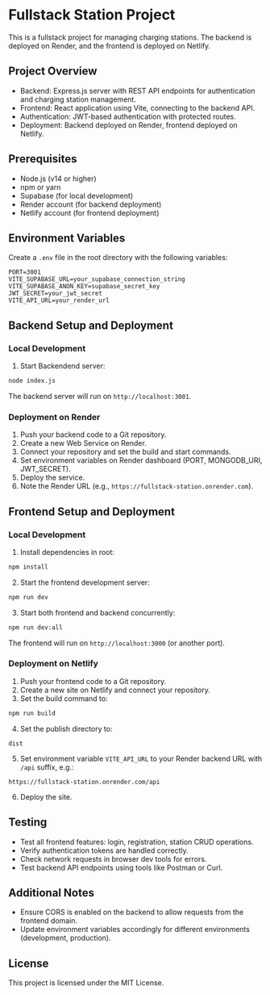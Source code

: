 # Fullstack Station Project

This is a fullstack project for managing charging stations. The backend is deployed on Render, and the frontend is deployed on Netlify.

## Project Overview

- Backend: Express.js server with REST API endpoints for authentication and charging station management.
- Frontend: React application using Vite, connecting to the backend API.
- Authentication: JWT-based authentication with protected routes.
- Deployment: Backend deployed on Render, frontend deployed on Netlify.

## Prerequisites

- Node.js (v14 or higher)
- npm or yarn
- Supabase (for local development)
- Render account (for backend deployment)
- Netlify account (for frontend deployment)

## Environment Variables

Create a `.env` file in the root directory with the following variables:

```
PORT=3001
VITE_SUPABASE_URL=your_supabase_connection_string
VITE_SUPABASE_ANON_KEY=supabase_secret_key
JWT_SECRET=your_jwt_secret
VITE_API_URL=your_render_url
```

## Backend Setup and Deployment

### Local Development

1. Start Backendend server:

```bash
node index.js
```

The backend server will run on `http://localhost:3001`.

### Deployment on Render

1. Push your backend code to a Git repository.
2. Create a new Web Service on Render.
3. Connect your repository and set the build and start commands.
4. Set environment variables on Render dashboard (PORT, MONGODB_URI, JWT_SECRET).
5. Deploy the service.
6. Note the Render URL (e.g., `https://fullstack-station.onrender.com`).

## Frontend Setup and Deployment

### Local Development

1. Install dependencies in root:

```bash
npm install
```

2. Start the frontend development server:

```bash
npm run dev
```

3. Start both frontend and backend concurrently:

```bash
npm run dev:all
```

The frontend will run on `http://localhost:3000` (or another port).

### Deployment on Netlify

1. Push your frontend code to a Git repository.
2. Create a new site on Netlify and connect your repository.
3. Set the build command to:

```bash
npm run build 
```

4. Set the publish directory to:

```
dist
```

5. Set environment variable `VITE_API_URL` to your Render backend URL with `/api` suffix, e.g.:

```
https://fullstack-station.onrender.com/api
```

6. Deploy the site.

## Testing

- Test all frontend features: login, registration, station CRUD operations.
- Verify authentication tokens are handled correctly.
- Check network requests in browser dev tools for errors.
- Test backend API endpoints using tools like Postman or Curl.

## Additional Notes

- Ensure CORS is enabled on the backend to allow requests from the frontend domain.
- Update environment variables accordingly for different environments (development, production).

## License

This project is licensed under the MIT License.
